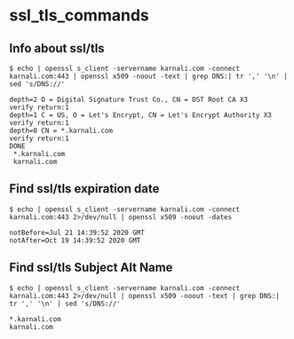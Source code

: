 # ssl_tls_commands

## Info about ssl/tls
``` 
$ echo | openssl s_client -servername karnali.com -connect karnali.com:443 | openssl x509 -noout -text | grep DNS:| tr ',' '\n' | sed 's/DNS://'
```
```
depth=2 O = Digital Signature Trust Co., CN = DST Root CA X3
verify return:1
depth=1 C = US, O = Let's Encrypt, CN = Let's Encrypt Authority X3
verify return:1
depth=0 CN = *.karnali.com
verify return:1
DONE
 *.karnali.com
 karnali.com
 ```
 
 ## Find ssl/tls expiration date
```
$ echo | openssl s_client -servername karnali.com -connect karnali.com:443 2>/dev/null | openssl x509 -noout -dates
```
```
notBefore=Jul 21 14:39:52 2020 GMT
notAfter=Oct 19 14:39:52 2020 GMT
```
## Find ssl/tls Subject Alt Name
```
$ echo | openssl s_client -servername karnali.com -connect karnali.com:443 2>/dev/null | openssl x509 -noout -text | grep DNS:| tr ',' '\n' | sed 's/DNS://'
 ```
 ```
 *.karnali.com
 karnali.com
 ```
